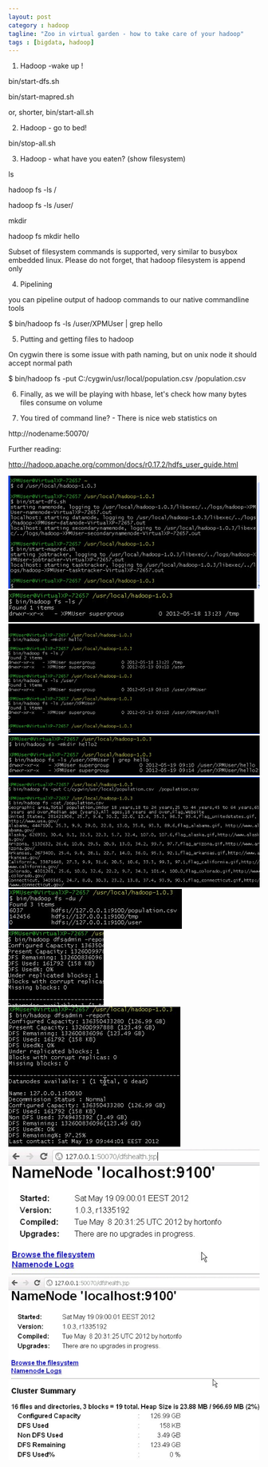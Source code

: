 ```yaml
---
layout: post
category : hadoop
tagline: "Zoo in virtual garden - how to take care of your hadoop"
tags : [bigdata, hadoop]
---
```

1) Hadoop -wake up !

bin/start-dfs.sh

bin/start-mapred.sh

or, shorter, bin/start-all.sh

2) Hadoop - go to bed!

bin/stop-all.sh

3) Hadoop - what have you eaten? (show filesystem)

ls

hadoop fs -ls /

hadoop fs -ls /user/

mkdir

hadoop fs mkdir hello

Subset of filesystem commands is supported, very similar to busybox embedded linux. Please do not forget, that hadoop filesystem is append only

4) Pipelining

you can pipeline output of hadoop commands to our native commandline tools

$ bin/hadoop fs -ls /user/XPMUser | grep hello

5) Putting and getting files to hadoop

On cygwin there is some issue with path naming, but on unix node it should accept normal path

$ bin/hadoop fs -put C:/cygwin/usr/local/population.csv  /population.csv

6) Finally, as we will be playing with hbase, let's check how many bytes files consume on volume



7) You tired of command line?  - There is nice web statistics on

http://nodename:50070/

Further reading:

http://hadoop.apache.org/common/docs/r0.17.2/hdfs_user_guide.html

<div class='p_embed p_image_embed'>
<img src='/image/2012/05/41222519-ScreenHunter_186_20120519.jpg'>
<img src='/image/2012/05/41222521-ScreenHunter_187_20120519.jpg'>
<img src='/image/2012/05/41222527-ScreenHunter_188_20120519.jpg'>
<img src='/image/2012/05/41222543-ScreenHunter_189_20120519.jpg'>
<img src='/image/2012/05/41222549-ScreenHunter_190_20120519.jpg'>
<img src='/image/2012/05/41222553-ScreenHunter_191_20120519.jpg'>
<img src='/image/2012/05/41222557-ScreenHunter_192_20120519.jpg'>
<img src='/image/2012/05/41222562-ScreenHunter_193_20120519.jpg'>
<img src='/image/2012/05/41222567-ScreenHunter_194_20120519.jpg'>
<img src='/image/2012/05/41222574-ScreenHunter_195_20120519.jpg'>
</div>








